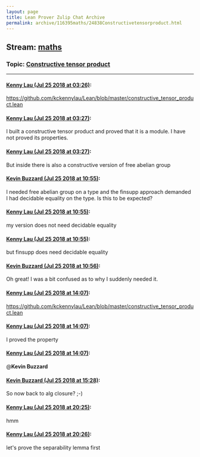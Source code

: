 ```yaml
---
layout: page
title: Lean Prover Zulip Chat Archive 
permalink: archive/116395maths/24838Constructivetensorproduct.html
---
```


## Stream: [maths](index.html)
### Topic: [Constructive tensor product](24838Constructivetensorproduct.html)

---

#### [Kenny Lau (Jul 25 2018 at 03:26)](https://leanprover.zulipchat.com/#narrow/stream/116395-maths/topic/Constructive%20tensor%20product/near/130248625):
https://github.com/kckennylau/Lean/blob/master/constructive_tensor_product.lean

#### [Kenny Lau (Jul 25 2018 at 03:27)](https://leanprover.zulipchat.com/#narrow/stream/116395-maths/topic/Constructive%20tensor%20product/near/130248632):
I built a constructive tensor product and proved that it is a module. I have not proved its properties.

#### [Kenny Lau (Jul 25 2018 at 03:27)](https://leanprover.zulipchat.com/#narrow/stream/116395-maths/topic/Constructive%20tensor%20product/near/130248642):
But inside there is also a constructive version of free abelian group

#### [Kevin Buzzard (Jul 25 2018 at 10:55)](https://leanprover.zulipchat.com/#narrow/stream/116395-maths/topic/Constructive%20tensor%20product/near/130263337):
I needed free abelian group on a type and the finsupp approach demanded I had decidable equality on the type. Is this to be expected?

#### [Kenny Lau (Jul 25 2018 at 10:55)](https://leanprover.zulipchat.com/#narrow/stream/116395-maths/topic/Constructive%20tensor%20product/near/130263345):
my version does not need decidable equality

#### [Kenny Lau (Jul 25 2018 at 10:55)](https://leanprover.zulipchat.com/#narrow/stream/116395-maths/topic/Constructive%20tensor%20product/near/130263346):
but finsupp does need decidable equality

#### [Kevin Buzzard (Jul 25 2018 at 10:56)](https://leanprover.zulipchat.com/#narrow/stream/116395-maths/topic/Constructive%20tensor%20product/near/130263419):
Oh great! I was a bit confused as to why I suddenly needed it.

#### [Kenny Lau (Jul 25 2018 at 14:07)](https://leanprover.zulipchat.com/#narrow/stream/116395-maths/topic/Constructive%20tensor%20product/near/130271063):
https://github.com/kckennylau/Lean/blob/master/constructive_tensor_product.lean

#### [Kenny Lau (Jul 25 2018 at 14:07)](https://leanprover.zulipchat.com/#narrow/stream/116395-maths/topic/Constructive%20tensor%20product/near/130271066):
I proved the property

#### [Kenny Lau (Jul 25 2018 at 14:07)](https://leanprover.zulipchat.com/#narrow/stream/116395-maths/topic/Constructive%20tensor%20product/near/130271073):
@**Kevin Buzzard**

#### [Kevin Buzzard (Jul 25 2018 at 15:28)](https://leanprover.zulipchat.com/#narrow/stream/116395-maths/topic/Constructive%20tensor%20product/near/130275233):
So now back to alg closure? ;-)

#### [Kenny Lau (Jul 25 2018 at 20:25)](https://leanprover.zulipchat.com/#narrow/stream/116395-maths/topic/Constructive%20tensor%20product/near/130293171):
hmm

#### [Kenny Lau (Jul 25 2018 at 20:26)](https://leanprover.zulipchat.com/#narrow/stream/116395-maths/topic/Constructive%20tensor%20product/near/130293213):
let's prove the separability lemma first

